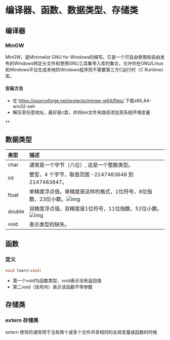 # 编译器、函数、数据类型、存储类
## 编译器
### MinGW
MinGW，是Minimalist GNU for Windows的缩写。它是一个可自由使用和自由发布的Windows特定头文件和使用GNU工具集导入库的集合，允许你在GNU/Linux和Windows平台生成本地的Windows程序而不需要第三方C运行时（C Runtime）库。  
#### 安装方法
- 在 https://sourceforge.net/projects/mingw-w64/files/ 下载x86_64-win32-seh
- 解压至任意地址，最好是c盘，并将bin文件夹路径添加至系统环境变量





**



##  数据类型

| 类型   | 描述                                                         |
| :----- | :----------------------------------------------------------- |
| char   | 通常是一个字节（八位）, 这是一个整数类型。                   |
| int    | 整型，4 个字节，取值范围 -2147483648 到 2147483647。         |
| float  | 单精度浮点值。单精度是这样的格式，1位符号，8位指数，23位小数。![img](https://www.runoob.com/wp-content/uploads/2014/09/v2-749cc641eb4d5dafd085e8c23f8826aa_hd.png) |
| double | 双精度浮点值。双精度是1位符号，11位指数，52位小数。![img](https://www.runoob.com/wp-content/uploads/2014/09/v2-48240f0e1e0dd33ec89100cbe2d30707_hd.png) |
| void   | 表示类型的缺失。                                             |



## 函数

### 定义

```c
void learn(void) 
```

- 第一个void为函数类型，void表示没有返回值
- 第二void（括号内）表示该函数不带参数



## 存储类

### extern 存储类

extern 修饰符通常用于当有两个或多个文件共享相同的全局变量或函数的时候



